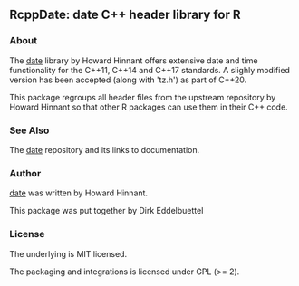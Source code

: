 
## RcppDate: date C++ header library for R

### About

The [date](https://github.com/HowardHinnant/date) library by Howard Hinnant
offers extensive date and time functionality for the C++11, C++14 and 
C++17 standards.  A slighly modified version has been accepted (along with
'tz.h') as part of C++20. 

This package regroups all header files from the upstream repository by Howard
Hinnant so that other R packages can use them in their C++ code.

### See Also

The [date](https://github.com/HowardHinnant/date) repository and its links to
documentation.

### Author

[date](https://github.com/HowardHinnant/date) was written by Howard Hinnant.

This package was put together by Dirk Eddelbuettel

### License

The underlying is MIT licensed.

The packaging and integrations is licensed under GPL (>= 2).

